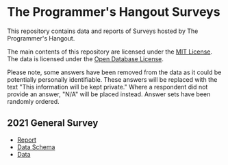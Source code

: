 # The Programmer's Hangout Surveys

This repository contains data and reports of Surveys hosted by The Programmer's Hangout.

The main contents of this repository are licensed under the [MIT License](LICENSE). The data is licensed under the [Open Database License](data/LICENSE).

Please note, some answers have been removed from the data as it could be potentially personally identifiable. These answers will be replaced with the text "This information will be kept private." Where a respondent did not provide an answer, "N/A" will be placed instead. Answer sets have been randomly ordered.

## 2021 General Survey

- [Report](reports/2021/2021.md)
- [Data Schema](/data/2021/schema.csv)
- [Data]()